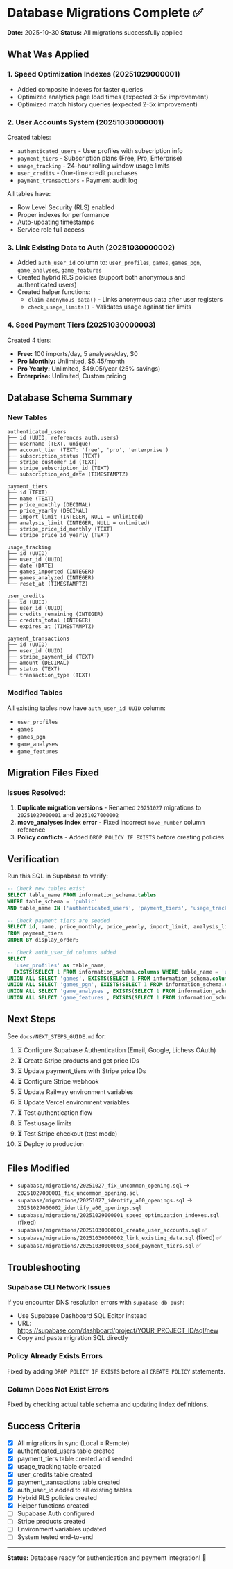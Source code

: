 # Database Migrations Complete ✅

**Date:** 2025-10-30
**Status:** All migrations successfully applied

## What Was Applied

### 1. Speed Optimization Indexes (20251029000001)
- Added composite indexes for faster queries
- Optimized analytics page load times (expected 3-5x improvement)
- Optimized match history queries (expected 2-5x improvement)

### 2. User Accounts System (20251030000001)
Created tables:
- `authenticated_users` - User profiles with subscription info
- `payment_tiers` - Subscription plans (Free, Pro, Enterprise)
- `usage_tracking` - 24-hour rolling window usage limits
- `user_credits` - One-time credit purchases
- `payment_transactions` - Payment audit log

All tables have:
- Row Level Security (RLS) enabled
- Proper indexes for performance
- Auto-updating timestamps
- Service role full access

### 3. Link Existing Data to Auth (20251030000002)
- Added `auth_user_id` column to: `user_profiles`, `games`, `games_pgn`, `game_analyses`, `game_features`
- Created hybrid RLS policies (support both anonymous and authenticated users)
- Created helper functions:
  - `claim_anonymous_data()` - Links anonymous data after user registers
  - `check_usage_limits()` - Validates usage against tier limits

### 4. Seed Payment Tiers (20251030000003)
Created 4 tiers:
- **Free:** 100 imports/day, 5 analyses/day, $0
- **Pro Monthly:** Unlimited, $5.45/month
- **Pro Yearly:** Unlimited, $49.05/year (25% savings)
- **Enterprise:** Unlimited, Custom pricing

## Database Schema Summary

### New Tables
```
authenticated_users
├── id (UUID, references auth.users)
├── username (TEXT, unique)
├── account_tier (TEXT: 'free', 'pro', 'enterprise')
├── subscription_status (TEXT)
├── stripe_customer_id (TEXT)
├── stripe_subscription_id (TEXT)
└── subscription_end_date (TIMESTAMPTZ)

payment_tiers
├── id (TEXT)
├── name (TEXT)
├── price_monthly (DECIMAL)
├── price_yearly (DECIMAL)
├── import_limit (INTEGER, NULL = unlimited)
├── analysis_limit (INTEGER, NULL = unlimited)
├── stripe_price_id_monthly (TEXT)
└── stripe_price_id_yearly (TEXT)

usage_tracking
├── id (UUID)
├── user_id (UUID)
├── date (DATE)
├── games_imported (INTEGER)
├── games_analyzed (INTEGER)
└── reset_at (TIMESTAMPTZ)

user_credits
├── id (UUID)
├── user_id (UUID)
├── credits_remaining (INTEGER)
├── credits_total (INTEGER)
└── expires_at (TIMESTAMPTZ)

payment_transactions
├── id (UUID)
├── user_id (UUID)
├── stripe_payment_id (TEXT)
├── amount (DECIMAL)
├── status (TEXT)
└── transaction_type (TEXT)
```

### Modified Tables
All existing tables now have `auth_user_id UUID` column:
- `user_profiles`
- `games`
- `games_pgn`
- `game_analyses`
- `game_features`

## Migration Files Fixed

### Issues Resolved:
1. **Duplicate migration versions** - Renamed `20251027` migrations to `20251027000001` and `20251027000002`
2. **move_analyses index error** - Fixed incorrect `move_number` column reference
3. **Policy conflicts** - Added `DROP POLICY IF EXISTS` before creating policies

## Verification

Run this SQL in Supabase to verify:

```sql
-- Check new tables exist
SELECT table_name FROM information_schema.tables
WHERE table_schema = 'public'
AND table_name IN ('authenticated_users', 'payment_tiers', 'usage_tracking', 'user_credits', 'payment_transactions');

-- Check payment tiers are seeded
SELECT id, name, price_monthly, price_yearly, import_limit, analysis_limit
FROM payment_tiers
ORDER BY display_order;

-- Check auth_user_id columns added
SELECT
  'user_profiles' as table_name,
  EXISTS(SELECT 1 FROM information_schema.columns WHERE table_name = 'user_profiles' AND column_name = 'auth_user_id') as has_auth_user_id
UNION ALL SELECT 'games', EXISTS(SELECT 1 FROM information_schema.columns WHERE table_name = 'games' AND column_name = 'auth_user_id')
UNION ALL SELECT 'games_pgn', EXISTS(SELECT 1 FROM information_schema.columns WHERE table_name = 'games_pgn' AND column_name = 'auth_user_id')
UNION ALL SELECT 'game_analyses', EXISTS(SELECT 1 FROM information_schema.columns WHERE table_name = 'game_analyses' AND column_name = 'auth_user_id')
UNION ALL SELECT 'game_features', EXISTS(SELECT 1 FROM information_schema.columns WHERE table_name = 'game_features' AND column_name = 'auth_user_id');
```

## Next Steps

See `docs/NEXT_STEPS_GUIDE.md` for:

1. ⏳ Configure Supabase Authentication (Email, Google, Lichess OAuth)
2. ⏳ Create Stripe products and get price IDs
3. ⏳ Update payment_tiers with Stripe price IDs
4. ⏳ Configure Stripe webhook
5. ⏳ Update Railway environment variables
6. ⏳ Update Vercel environment variables
7. ⏳ Test authentication flow
8. ⏳ Test usage limits
9. ⏳ Test Stripe checkout (test mode)
10. ⏳ Deploy to production

## Files Modified

- `supabase/migrations/20251027_fix_uncommon_opening.sql` → `20251027000001_fix_uncommon_opening.sql`
- `supabase/migrations/20251027_identify_a00_openings.sql` → `20251027000002_identify_a00_openings.sql`
- `supabase/migrations/20251029000001_speed_optimization_indexes.sql` (fixed)
- `supabase/migrations/20251030000001_create_user_accounts.sql` ✅
- `supabase/migrations/20251030000002_link_existing_data.sql` (fixed) ✅
- `supabase/migrations/20251030000003_seed_payment_tiers.sql` ✅

## Troubleshooting

### Supabase CLI Network Issues
If you encounter DNS resolution errors with `supabase db push`:
- Use Supabase Dashboard SQL Editor instead
- URL: https://supabase.com/dashboard/project/YOUR_PROJECT_ID/sql/new
- Copy and paste migration SQL directly

### Policy Already Exists Errors
Fixed by adding `DROP POLICY IF EXISTS` before all `CREATE POLICY` statements.

### Column Does Not Exist Errors
Fixed by checking actual table schema and updating index definitions.

## Success Criteria

- [x] All migrations in sync (Local = Remote)
- [x] authenticated_users table created
- [x] payment_tiers table created and seeded
- [x] usage_tracking table created
- [x] user_credits table created
- [x] payment_transactions table created
- [x] auth_user_id added to all existing tables
- [x] Hybrid RLS policies created
- [x] Helper functions created
- [ ] Supabase Auth configured
- [ ] Stripe products created
- [ ] Environment variables updated
- [ ] System tested end-to-end

---

**Status:** Database ready for authentication and payment integration! 🚀
